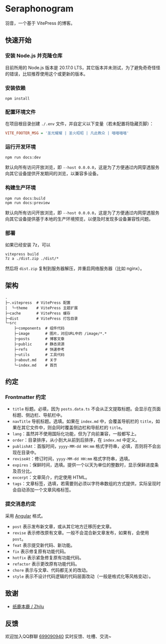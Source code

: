 # Seraphonogram

羽音，一个基于 VitePress 的博客。

## 快速开始

### 安装 Node.js 并克隆仓库

目前所用的 Node.js 版本是 20.17.0 LTS，其它版本并未测试，为了避免奇奇怪怪的错误，比较推荐使用这个或更新的版本。

### 安装依赖

```shell
npm install
```

### 配置环境文件

在项目根目录创建 `./.env` 文件，并自定义以下变量（若未配置将隐藏页脚）：

```ini
VITE_FOOTER_MSG = '圣光耀耀 | 圣火昭昭 | 凡此教众 | 喵喵喵喵'
```

### 运行开发环境

```shell
npm run docs:dev
```

默认向所有访问开放浏览，即 `--host 0.0.0.0`，这是为了方便通过内网穿透服务向其它设备提供开发期间的浏览，以兼容多设备。

### 构建生产环境

```shell
npm run docs:build
npm run docs:preview
```

默认向所有访问开放浏览，即 `--host 0.0.0.0`，这是为了方便通过内网穿透服务向其它设备提供基于本地的生产环境预览，以便及时发现多设备兼容性问题。

### 部署

如果已经安装 7z，可以

```shell
vitepress build
7z a ./dist.zip ./dist/*
```

然后将 `dist.zip` 复制到服务器解压，并重启网络服务器（比如 nginx）。

## 架构

```text
.
├─.vitepress  # VitePress 配置
│  └─theme    # VitePress 主题扩展
├─cache       # VitePress 缓存
├─dist        # VitePress 打包目录
└─src
    ├─components  # 组件代码
    ├─image       # 图片，对应URL中的 /image/*.*
    ├─posts       # 博客文章
    ├─public      # 静态资源
    ├─refs        # 快速参考
    ├─utils       # 工具代码
    ├─about.md    # 关于
    └─index.md    # 首页
```

## 约定

### Frontmatter 约定

- `title` 标题。必填，因为 `posts.data.ts` 不会从正文提取标题。会显示在页面标题、侧边栏、导航栏中。
- `navTitle` 导航标题。选填。如果在 `index.md` 中，会覆盖导航栏的 `title`，如果在其它文件中，则会同时覆盖侧边栏和导航栏的 `title`。
- `lang`：虽然并不使用国际化功能，但为了向前兼容，一般都写上。
- `order`：目录排序，从小到大从前到后排序，在 `index.md` 中定义。
- `publishAt`：首版时间，`yyyy-MM-dd HH:mm` 格式字符串，必填，否则将不会出现在目录中。
- `reviseAt`：修订时间，`yyyy-MM-dd HH:mm` 格式字符串，选填。
- `expires`：保鲜时间，选填。提供一个以天为单位的整数时，显示保鲜进度条及百分比。
- `excerpt`：文章简介，约定使用 HTML。
- `tags`：文章标签，选填，若需要则必须以字符串数组的方式提供，实际呈现时会自动添加一个文章风格标签。

### 提交消息约定

采用 [Angular](https://github.com/angular/angular/blob/main/CONTRIBUTING.md#commit-message-header) 格式。

- `post` 表示发布新文章，或从其它地方迁移历史文章。
- `revise` 表示修改原有文章。一般不会混合新文章发布，如果有，会使用 `post`。
- `feat` 表示提交新代码、新功能。
- `fix` 表示修复原有功能代码。
- `hotfix` 表示紧急修复原有功能代码。
- `refactor` 表示更改原有功能代码。
- `chore` 表示与文章、代码都无关的改动。
- `style` 表示不设计代码逻辑的代码层面改动（一般是格式化等风格变动）。

## 致谢

- [纸鹿本鹿 / Zhilu](https://github.com/L33Z22L11/)

## 反馈

欢迎加入QQ群聊 [699090940](https://qm.qq.com/q/GEnp3eizCk) 实时反馈、吐槽、交流~
